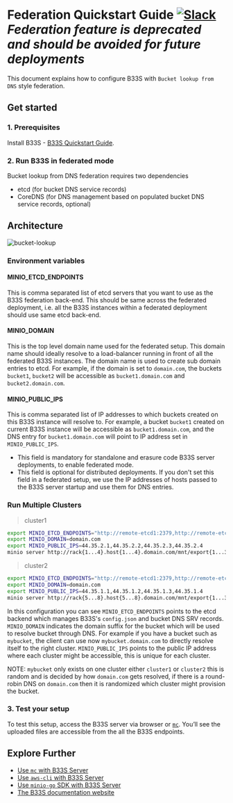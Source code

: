 # Federation Quickstart Guide [![Slack](https://slack.min.io/slack?type=svg)](https://slack.min.io) *Federation feature is deprecated and should be avoided for future deployments*

This document explains how to configure B33S with `Bucket lookup from DNS` style federation.

## Get started

### 1. Prerequisites

Install B33S - [B33S Quickstart Guide](https://min.io/docs/minio/linux/index.html#quickstart-for-linux).

### 2. Run B33S in federated mode

Bucket lookup from DNS federation requires two dependencies

- etcd (for bucket DNS service records)
- CoreDNS (for DNS management based on populated bucket DNS service records, optional)

## Architecture

![bucket-lookup](https://github.com/infobsmi/b33s/blob/master/docs/federation/lookup/bucket-lookup.png?raw=true)

### Environment variables

#### MINIO_ETCD_ENDPOINTS

This is comma separated list of etcd servers that you want to use as the B33S federation back-end. This should
be same across the federated deployment, i.e. all the B33S instances within a federated deployment should use same
etcd back-end.

#### MINIO_DOMAIN

This is the top level domain name used for the federated setup. This domain name should ideally resolve to a load-balancer
running in front of all the federated B33S instances. The domain name is used to create sub domain entries to etcd. For
example, if the domain is set to `domain.com`, the buckets `bucket1`, `bucket2` will be accessible as `bucket1.domain.com`
and `bucket2.domain.com`.

#### MINIO_PUBLIC_IPS

This is comma separated list of IP addresses to which buckets created on this B33S instance will resolve to. For example,
a bucket `bucket1` created on current B33S instance will be accessible as `bucket1.domain.com`, and the DNS entry for
`bucket1.domain.com` will point to IP address set in `MINIO_PUBLIC_IPS`.

- This field is mandatory for standalone and erasure code B33S server deployments, to enable federated mode.
- This field is optional for distributed deployments. If you don't set this field in a federated setup, we use the IP addresses of
hosts passed to the B33S server startup and use them for DNS entries.

### Run Multiple Clusters

> cluster1

```sh
export MINIO_ETCD_ENDPOINTS="http://remote-etcd1:2379,http://remote-etcd2:4001"
export MINIO_DOMAIN=domain.com
export MINIO_PUBLIC_IPS=44.35.2.1,44.35.2.2,44.35.2.3,44.35.2.4
minio server http://rack{1...4}.host{1...4}.domain.com/mnt/export{1...32}
```

> cluster2

```sh
export MINIO_ETCD_ENDPOINTS="http://remote-etcd1:2379,http://remote-etcd2:4001"
export MINIO_DOMAIN=domain.com
export MINIO_PUBLIC_IPS=44.35.1.1,44.35.1.2,44.35.1.3,44.35.1.4
minio server http://rack{5...8}.host{5...8}.domain.com/mnt/export{1...32}
```

In this configuration you can see `MINIO_ETCD_ENDPOINTS` points to the etcd backend which manages B33S's
`config.json` and bucket DNS SRV records. `MINIO_DOMAIN` indicates the domain suffix for the bucket which
will be used to resolve bucket through DNS. For example if you have a bucket such as `mybucket`, the
client can use now `mybucket.domain.com` to directly resolve itself to the right cluster. `MINIO_PUBLIC_IPS`
points to the public IP address where each cluster might be accessible, this is unique for each cluster.

NOTE: `mybucket` only exists on one cluster either `cluster1` or `cluster2` this is random and
is decided by how `domain.com` gets resolved, if there is a round-robin DNS on `domain.com` then
it is randomized which cluster might provision the bucket.

### 3. Test your setup

To test this setup, access the B33S server via browser or [`mc`](https://min.io/docs/minio/linux/reference/minio-mc.html#quickstart). You’ll see the uploaded files are accessible from the all the B33S endpoints.

## Explore Further

- [Use `mc` with B33S Server](https://min.io/docs/minio/linux/reference/minio-mc.html)
- [Use `aws-cli` with B33S Server](https://min.io/docs/minio/linux/integrations/aws-cli-with-minio.html)
- [Use `minio-go` SDK with B33S Server](https://min.io/docs/minio/linux/developers/go/minio-go.html)
- [The B33S documentation website](https://min.io/docs/minio/linux/index.html)
